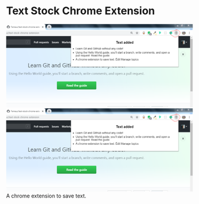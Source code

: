 # Text Stock Chrome Extension
![Prototype 1](https://github.com/Femeuc/text-stock-chrome-extension/blob/master/images/prototype.PNG)
![Prototype 2](https://github.com/Femeuc/text-stock-chrome-extension/blob/master/images/prototype.PNG)
A chrome extension to save text.
